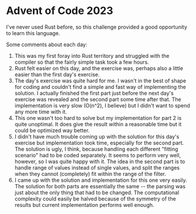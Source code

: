 # Advent of Code 2023

<p>I've never used Rust before, so this challenge provided a good opportunity to learn this language.</p>

<p>Some comments about each day:

1. This was my first foray into Rust territory and struggled with the compiler so that the fairly simple task took a few hours.
2. Rust felt easier on this day, and the exercise was, perhaps also a little easier than the first day's exercise.
3. The day's exercise was quite hard for me. I wasn't in the best of shape for coding and couldn't find a simple and fast way of implementing the solution. I actually finished the first part just before the next day's exercise was revealed and the second part some time after that. The implementation is very slow (O(n^2), I believe) but I didn't want to spend any more time with it.
4. This one wasn't too hard to solve but my implementation for part 2 is quite unoptimal. It does give the result within a reasonable time but it could be optimized way better.
5. I didn't have much trouble coming up with the solution for this day's exercise but implementation took time, especially for the second part. The solution is ugly, I think, because handling each different "fitting scenario" had to be coded separately. It seems to perform very well, however, so I was quite happy with it. The idea in the second part is to handle range of values instead of single values, and split the ranges when they cannot (completely) fit within the range of the filter.
6. I came up with the solution and implementation for this one very easily. The solution for both parts are essentially the same -- the parsing was just about the only thing that had to be changed. The computational complexity could easily be halved because of the symmetry of the results but current implementation performs well enough.
</p>
